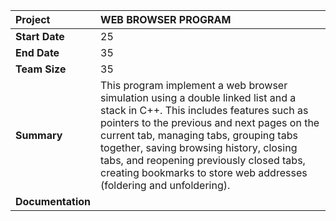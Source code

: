 | Project           | WEB BROWSER PROGRAM                                                                                                                                                                                                                                                                                                                                                                  |
| :---------------- | :----------------------------------------------------------------------------------------------------------------------------------------------------------------------------------------------------------------------------------------------------------------------------------------------------------------------------------------------------------------------------------- |
| **Start Date**    | 25                                                                                                                                                                                                                                                                                                                                                                                   |
| **End Date**      | 35                                                                                                                                                                                                                                                                                                                                                                                   |
| **Team Size**     | 35                                                                                                                                                                                                                                                                                                                                                                                   |
| **Summary**       | This program implement a web browser simulation using a double linked list and a stack in C++. This includes features such as pointers to the previous and next pages on the current tab, managing tabs, grouping tabs together, saving browsing history, closing tabs, and reopening previously closed tabs, creating bookmarks to store web addresses (foldering and unfoldering). |
| **Documentation** |                                                                                                                                                                                                                                                                                                                                                                                      |
